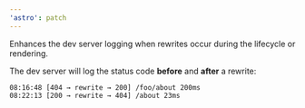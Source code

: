 ```yaml
---
'astro': patch
---
```


Enhances the dev server logging when rewrites occur during the lifecycle or rendering.

The dev server will log the status code **before** and **after** a rewrite:

```shell
08:16:48 [404 → rewrite → 200] /foo/about 200ms
08:22:13 [200 → rewrite → 404] /about 23ms
```
